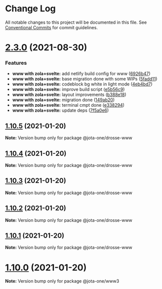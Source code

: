 # Change Log

All notable changes to this project will be documented in this file.
See [Conventional Commits](https://conventionalcommits.org) for commit guidelines.

# [2.3.0](https://github.com/jota-one/drosse/compare/v1.10.5...v2.3.0) (2021-08-30)


### Features

* **www with zola+svelte:** add netlify build config for www ([6926b47](https://github.com/jota-one/drosse/commit/6926b47c215aee0a7754496a64c8cf568526f23b))
* **www with zola+svelte:** base migration done with some WIPs ([5fadd11](https://github.com/jota-one/drosse/commit/5fadd11494b9eb1afead3265e4c6800f99ccc7b5))
* **www with zola+svelte:** codeblock bg white in light mode ([4eb4bd7](https://github.com/jota-one/drosse/commit/4eb4bd78ee86f31628455841cf9d0ea45815a4f0))
* **www with zola+svelte:** improve build script ([e5b56c9](https://github.com/jota-one/drosse/commit/e5b56c97734fb26c9b431a4563e3917f2f2972c2))
* **www with zola+svelte:** layout improvements ([b388e18](https://github.com/jota-one/drosse/commit/b388e18757be0cc2944573db2468a88de9a1ef1d))
* **www with zola+svelte:** migration done ([149ab20](https://github.com/jota-one/drosse/commit/149ab20eae06849a68544ecba0ed70af12e762b9))
* **www with zola+svelte:** terminal cmpt done ([e338294](https://github.com/jota-one/drosse/commit/e338294e52244cdc90212407d5a79fb84629aee4))
* **www with zola+svelte:** update deps ([7f5a0e6](https://github.com/jota-one/drosse/commit/7f5a0e69c35222b30bf97c2cfd09c1c06652d61f))





## [1.10.5](https://github.com/jota-one/drosse/compare/v1.10.4...v1.10.5) (2021-01-20)

**Note:** Version bump only for package @jota-one/drosse-www





## [1.10.4](https://github.com/jota-one/drosse/compare/v1.10.3...v1.10.4) (2021-01-20)

**Note:** Version bump only for package @jota-one/drosse-www





## [1.10.3](https://github.com/jota-one/drosse/compare/v1.10.2...v1.10.3) (2021-01-20)

**Note:** Version bump only for package @jota-one/drosse-www





## [1.10.2](https://github.com/jota-one/drosse/compare/v1.10.1...v1.10.2) (2021-01-20)

**Note:** Version bump only for package @jota-one/drosse-www





## [1.10.1](https://github.com/jota-one/drosse/compare/v1.10.0...v1.10.1) (2021-01-20)

**Note:** Version bump only for package @jota-one/drosse-www





# [1.10.0](https://github.com/jota-one/drosse/compare/v1.8.0...v1.10.0) (2021-01-20)

**Note:** Version bump only for package @jota-one/www3
